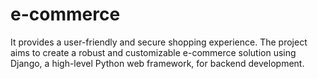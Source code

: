 # e-commerce
 It provides a user-friendly and secure shopping experience. The project aims to create a robust and customizable e-commerce solution using Django, a high-level Python web framework, for backend development.
